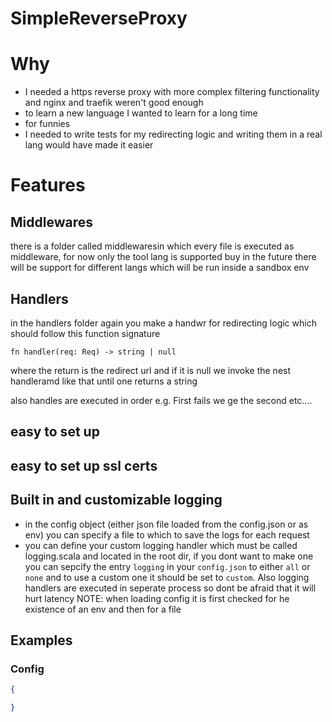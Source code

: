 # SimpleReverseProxy

# Why
- I needed a https reverse proxy with more complex filtering functionality and nginx and traefik weren't good enough
- to learn a new language I wanted to learn for a long time
- for funnies
- I needed to write tests for my redirecting logic and writing them in a real lang would have made it easier

# Features 

## Middlewares 
there is a folder called middlewaresin which every file is executed as middleware, for now only the tool lang is supported buy in the future there will be support for different langs which will be run inside a sandbox env

## Handlers
in the handlers folder again you make a handwr for redirecting logic
which should follow this function signature
```
fn handler(req: Req) -> string | null
```
where the return is the redirect url and if it is null we invoke the nest handleramd like that until one returns a string

also handles are executed in order e.g. First fails we ge the second etc....
## easy to set up

## easy to set up ssl certs

## Built in  and customizable logging
- in the config object (either json file loaded from the config.json or as env) you can specify a file to which to save the logs for each request 
- you can define your custom logging handler which must be called logging.scala and located in the root dir, if you dont want to make one you can sepcify the entry `logging` in your `config.json` to either `all` or `none` and to use a custom one it should be set to `custom`. Also logging handlers are executed in seperate process so dont be afraid that it will hurt latency
NOTE: when loading config it is first checked for he existence of an env and then for a file


## Examples

### Config
```json
{

}
```
